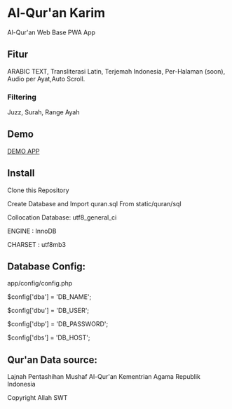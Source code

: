 # Al-Qur'an Karim 
Al-Qur'an Web Base PWA App

## Fitur
ARABIC TEXT, Transliterasi Latin, Terjemah Indonesia, Per-Halaman (soon), Audio per Ayat,Auto Scroll.

### Filtering
Juzz, Surah, Range Ayah

## Demo
[DEMO APP](https://quran.lptqbanten.or.id/)


## Install 

Clone this Repository

Create Database and Import quran.sql From static/quran/sql

Collocation Database: utf8_general_ci

ENGINE 	: InnoDB

CHARSET : utf8mb3



## Database Config:
app/config/config.php

$config['dba'] = 'DB_NAME';

$config['dbu'] = 'DB_USER';

$config['dbp'] = 'DB_PASSWORD';

$config['dbs'] = 'DB_HOST';



## Qur'an Data source: 

Lajnah Pentashihan Mushaf Al-Qur'an Kementrian Agama Republik Indonesia


Copyright Allah SWT

